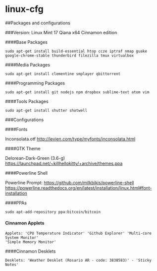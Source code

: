 linux-cfg
=========

##Packages and configurations

###Version: Linux Mint 17 Qiana x64 Cinnamon edition

####Base Packages


	sudo apt-get install build-essential htop ccze iptraf nmap guake google-chrome-stable thunderbird filezilla tmux virtualbox

####Media Packages


	sudo apt-get install clementine smplayer qbittorrent


####Programming Packages


	sudo apt-get install git nodejs npm dropbox sublime-text atom vim

####Tools Packages

	sudo apt-get install shutter shotwell

###Configurations

####Fonts


Inconsolata.otf http://levien.com/type/myfonts/inconsolata.html


####GTK Theme

Delorean-Dark-Green (3.6-g) https://launchpad.net/~killhellokitty/+archive/themes.ppa


####Powerline Shell

Powerline Prompt: https://github.com/milkbikis/powerline-shell
https://powerline.readthedocs.org/en/latest/installation/linux.html#font-installation


####PPAs


	sudo apt-add-repository ppa:bitcoin/bitcoin

#### Cinnamon Applets


	Applets: 'CPU Temperature Indicator' 'Github Explorer' 'Multi-core System Monitor'
	'Simple Memory Monitor'

####Cinnamon Desklets

	Desklets: 'Weather Desklet (Rosario AR - code: 3838583)' - 'Sticky Notes'
